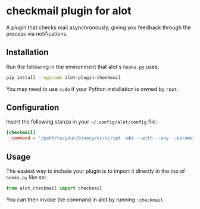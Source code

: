# checkmail plugin for alot

A plugin that checks mail asynchronously, giving you feedback through the process via notifications.

## Installation

Run the following in the environment that alot's `hooks.py` uses:

```sh
pip install --upgrade alot-plugin-checkmail
```

You may need to use `sudo` if your Python installation is owned by `root`.

## Configuration

Insert the following stanza in your `~/.config/alot/config` file:

```toml
[checkmail]
  command = '/path/to/your/binary/or/script -abc --with --any --parameters'
```

## Usage

The easiest way to include your plugin is to import it directly in the top of `hooks.py` like so:

```python
from alot_checkmail import checkmail
```

You can then invoke the command in alot by running `:checkmail`.
